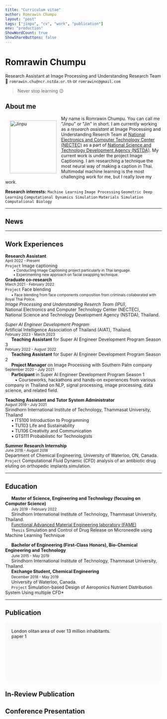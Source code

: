 ```yaml
---
title: "Curriculum vitae"
author: Romrawin Chumpu
layout: "post"
tags: ["jinpu", "cv", "work", "publication"]
env: "production"
ShowWordCount: true
ShowShareButtons: false
---
```


# Romrawin Chumpu

Research Assistant at Image Processing and Understanding Research Team
<br> 📩 `romrawin.chu@ncr.nstda.or.th` or `romrawinc@gmail.com`

> Never stop learning 😉

## About me

<img align="left" src="/images/profile.png" alt= "Jinpu" width="150" height="170" style="margin: 15px">

My name is Romrawin Chumpu. You can call me "Jinpu" or "Jin" in short. I am currently working as a *research assistant* at Image Processing and Understanding Reserch Team at [National Electronics and Computer Technology Center (NECTEC)](https://www.nectec.or.th/) as a part of [National Science and Technology Development Agency (NSTDA)](https://www.nstda.or.th/). My current work is under the project Image Captioning. I am researching a technique the most neural way of making a caption in Thai. Multimodal machine learning is the most challenging work for me, but I really love my work.

<!-- <br clear="left"/> -->

**Research interests:** `Machine Learning` `Image Processing` `Geometric Deep Learning` `Computational Dynamics Simulation` `Materials Simulation` `Computational Biology`

---
## News

---

## Work Experiences

**Research Assistant** <br><small>April 2022 - Present</small><br>`Project` Image captioning <br> <small> &nbsp;&nbsp;&nbsp;&nbsp;&nbsp;&nbsp;&nbsp; ▪️ Conducting Image Captioning project particularly in Thai language. <br>  &nbsp;&nbsp;&nbsp;&nbsp;&nbsp;&nbsp;&nbsp; ▪️  Experimenting new approach on facial swapping technique. </small> <br> **Graduate co-research** <br><small>March 2021 - February 2022</small> <br> `Project` Face blending <br> &nbsp;&nbsp;&nbsp;&nbsp; <small> ▪️ Face blending from face components composition from criminals collaborated with Royal Thai Police.</small> <br> *Image Processing and Understanding Reserch Team (IPU)*, <br> National Electronics and Computer Technology Center (NECTEC), <br> National Science and Technology Development Agency (NSTDA), Thailand. 

*Super AI Engineer Development Program*<br> Artificial Intelligence Association of Thailand (AIAT), Thailand. <br> <small> February 2023 - March 2023 </small> <br> &nbsp;&nbsp;&nbsp;&nbsp;  **Teaching Assistant** for Super AI Engineer Development Program Season 3 <br> <small> February 2022 - August 2022 </small> <br> &nbsp;&nbsp;&nbsp;&nbsp;  **Teaching Assistant** for Super AI Engineer Development Program Season 2 <br> &nbsp;&nbsp;&nbsp;&nbsp; **Project Manager** on Image Processing with Southern Palm company <br> <small> September 2020 - July 2021 </small> <br> &nbsp;&nbsp;&nbsp;&nbsp;  **Participant** in Super AI Engineer Development Program Season 1 <br> &nbsp;&nbsp;&nbsp;&nbsp;&nbsp;&nbsp;&nbsp; ▪️ Courseworks, hackathons and hands-on experiences from various company in Thailand on NLP, signal processing, image processing, data science, and related field.

**Teaching Assistant and Tutor System Administrator** <br> <small> August 2019 - July 2021 </small> <br> Sirindhorn International Institute of Technology, Thammasat University, Thailand <br> &nbsp;&nbsp;&nbsp;&nbsp; ▪️ ITS100 Introduction to Programming <br> &nbsp;&nbsp;&nbsp;&nbsp; ▪️ TU103 Life and Sustainability <br> &nbsp;&nbsp;&nbsp;&nbsp; ▪️ TU106 Creativity and Communication <br> &nbsp;&nbsp;&nbsp;&nbsp; ▪️ GTS111 Probabilistic for Technologists 

**Summer Research Internship** <br> <small> June 2018 - August 2018 </small> <br> Department of Chemical Engineering, University of Waterloo, ON, Canada. <br>
`Project` Computational Fluid Dynamic (CFD) analysis of an antibiotic drug eluting on orthopedic implants simulation.

---

## Education
&nbsp;&nbsp;&nbsp;&nbsp; **Master of Science, Engineering and Technology (focusing on Computer Science)** <br> &nbsp;&nbsp;&nbsp;&nbsp; <small>July 2019 - February 2022 </small> <br> &nbsp;&nbsp;&nbsp;&nbsp; Sirindhorn International Institute of Technology, Thammasat University, Thailand. <br> &nbsp;&nbsp;&nbsp;&nbsp; [Functional Advanced Material Engineering laboratory (FAME)](https://fametu.com/) <br> &nbsp;&nbsp;&nbsp;&nbsp; `Thesis` Simulation and Control of Drug Release on Microneedle using Machine Learning Technique

&nbsp;&nbsp;&nbsp;&nbsp; **Bachelor of Engineering (First-Class Honors), Bio-Chemical Engineering and Technology** <br> &nbsp;&nbsp;&nbsp;&nbsp; <small>June 2015 - May 2019 </small><br> &nbsp;&nbsp;&nbsp;&nbsp; Sirindhorn International Institute of Technology, Thammasat University, Thailand. <br> &nbsp;&nbsp;&nbsp;&nbsp; **Exchange Student, Chemical Engineering** <br> &nbsp;&nbsp;&nbsp;&nbsp; <small>December 2018 - May 2019</small><br> &nbsp;&nbsp;&nbsp;&nbsp; University of Waterloo, Canada. <br> &nbsp;&nbsp;&nbsp;&nbsp; `Project` Simulation-based Design of Aeroponics Nutrient Distribution System Using multiple CFD*

---
## Publication

<style> 
#rcorners1 {
  display: flex;
  border-radius: 10px;
  background: #F8F9F9;
  padding: 20px; 
  max-width: 700px;
  height: 150px;  
}
</style> 

<div>
  <p id = "rcorners1" content="width=device-width, initial-scale=1">London olitan area of over 13 million inhabitants. <br> paper 1 </p>
</div>



## In-Review Publication

## Conference Presentation
